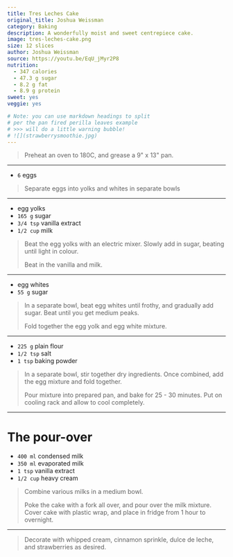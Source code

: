 ```yaml
---
title: Tres Leches Cake
original_title: Joshua Weissman
category: Baking
description: A wonderfully moist and sweet centrepiece cake.
image: tres-leches-cake.png
size: 12 slices
author: Joshua Weissman
source: https://youtu.be/EqU_jMyr2P8
nutrition:
  - 347 calories
  - 47.3 g sugar
  - 8.2 g fat
  - 8.9 g protein
sweet: yes
veggie: yes

# Note: you can use markdown headings to split
# per the pan fired perilla leaves example
# >>> will do a little warning bubble!
# ![](strawberrysmoothie.jpg)
---
```


> Preheat an oven to 180C, and grease a 9" x 13" pan.

---

* `6` eggs

> Separate eggs into yolks and whites in separate bowls

---

* egg yolks
* `165 g` sugar
* `3/4 tsp` vanilla extract
* `1/2 cup` milk

> Beat the egg yolks with an electric mixer. Slowly add in sugar, beating until light in colour.
>
> Beat in the vanilla and milk. 

---

* egg whites
* `55 g` sugar

> In a separate bowl, beat egg whites until frothy, and gradually add sugar. Beat until you get medium peaks.
>
> Fold together the egg yolk and egg white mixture.

---

* `225 g` plain flour
* `1/2 tsp` salt
* `1 tsp` baking powder

> In a separate bowl, stir together dry ingredients. Once combined, add the egg mixture and fold together.
>
> Pour mixture into prepared pan, and bake for 25 - 30 minutes. Put on cooling rack and allow to cool completely.

---

# The pour-over 

* `400 ml` condensed milk
* `350 ml` evaporated milk
* `1 tsp` vanilla extract
* `1/2 cup` heavy cream

> Combine various milks in a medium bowl. 
>
> Poke the cake with a fork all over, and pour over the milk mixture. Cover cake with plastic wrap, and place in fridge from 1 hour to overnight. 

--- 

> Decorate with whipped cream, cinnamon sprinkle, dulce de leche, and strawberries as desired. 

